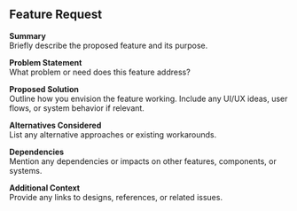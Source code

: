 ## Feature Request

**Summary**  
Briefly describe the proposed feature and its purpose.

**Problem Statement**  
What problem or need does this feature address?

**Proposed Solution**  
Outline how you envision the feature working. Include any UI/UX ideas, user flows, or system behavior if relevant.

**Alternatives Considered**  
List any alternative approaches or existing workarounds.

**Dependencies**  
Mention any dependencies or impacts on other features, components, or systems.

**Additional Context**  
Provide any links to designs, references, or related issues.
